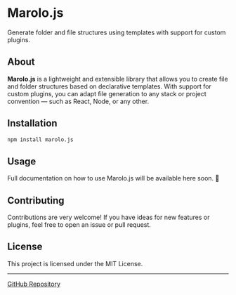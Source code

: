 # Marolo.js

Generate folder and file structures using templates with support for custom plugins.

## About

**Marolo.js** is a lightweight and extensible library that allows you to create file and folder structures based on declarative templates. With support for custom plugins, you can adapt file generation to any stack or project convention — such as React, Node, or any other.

## Installation

```bash
npm install marolo.js
```

## Usage

Full documentation on how to use Marolo.js will be available here soon. 🚧

## Contributing

Contributions are very welcome! If you have ideas for new features or plugins, feel free to open an issue or pull request.

## License

This project is licensed under the MIT License.

---

[GitHub Repository](https://github.com/P3droSoares/marolo.js)

